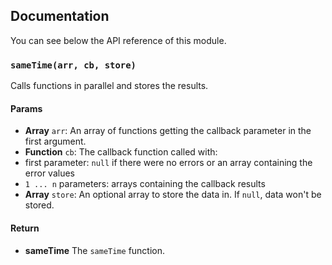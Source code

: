 ## Documentation

You can see below the API reference of this module.

### `sameTime(arr, cb, store)`
Calls functions in parallel and stores the results.

#### Params
- **Array** `arr`: An array of functions getting the callback parameter in the first argument.
- **Function** `cb`: The callback function called with:
 - first parameter: `null` if there were no errors or an array containing the error values
 - `1 ... n` parameters: arrays containing the callback results
- **Array** `store`: An optional array to store the data in. If `null`, data won't be stored.

#### Return
- **sameTime** The `sameTime` function.

